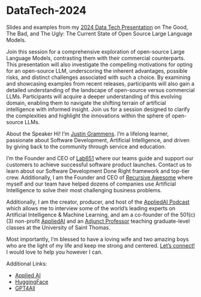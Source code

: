 # DataTech-2024

Slides and examples from my [2024 Data Tech Presentation](https://datatech2024.sched.com/event/1eBhb/the-good-the-bad-and-the-ugly-the-current-state-of-open-source-large-language-models) on The Good, The Bad, and The Ugly: The Current State of Open Source Large Language Models.

Join this session for a comprehensive exploration of open-source Large Language Models, contrasting them with their commercial counterparts. This presentation will also investigate the compelling motivations for opting for an open-source LLM, underscoring the inherent advantages, possible risks, and distinct challenges associated with such a choice. By examining and showcasing examples from recent releases, participants will also gain a detailed understanding of the landscape of open-source versus commercial LLMs. Participants will acquire a deeper understanding of this evolving domain, enabling them to navigate the shifting terrain of artificial intelligence with informed insight. Join us for a session designed to clarify the complexities and highlight the innovations within the sphere of open-source LLMs.

About the Speaker
Hi! I’m [Justin Grammens](https://justingrammens.com). I’m a lifelong learner, passionate about Software Development, Artificial Intelligence, and driven by giving back to the community through service and education. 
 
I’m the Founder and CEO of [Lab651](https://lab651.com) where our teams guide and support our customers to achieve successful software product launches. Contact us to learn about our Software Development Done Right framework and top-tier crew. Additionally, I am the Founder and CEO of [Recursive Awesome](https://recursiveawesome.com) where myself and our team have helped dozens of companies use Artificial Intelligence to solve their most challenging business problems.
 
Additionally, I am the creator, producer, and host of the [AppliedAI Podcast](https://podcast.appliedai.mn) which allows me to interview some of the world’s leading experts on Artificial Intelligence & Machine Learning, and am a co-founder of the 501(c)(3) non-profit [AppliedAI](https://appliedai.mn) and an [Adjunct Professor](https://software.stthomas.edu/about/faculty-staff/biography/justin-grammens/) teaching graduate-level classes at the University of Saint Thomas.

Most importantly, I’m blessed to have a loving wife and two amazing boys who are the light of my life and keep me strong and centered. [Let’s connect!](https://justingrammens.com) I would love to help you however I can.

Additional Links:

* [Applied AI](https://appliedai.mn)
* [HuggingFace](https://huggingface.co)
* [GPT4All](https://gpt4all.io/index.html)


